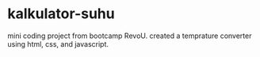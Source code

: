 # kalkulator-suhu
mini coding project from bootcamp RevoU. created a temprature converter using html, css, and javascript.
